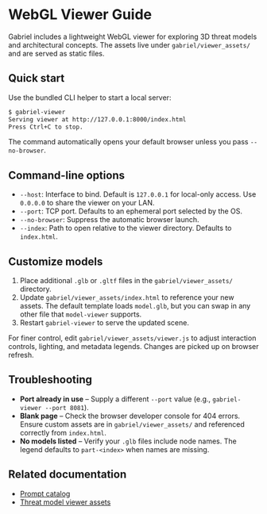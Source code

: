 # WebGL Viewer Guide

Gabriel includes a lightweight WebGL viewer for exploring 3D threat models and architectural
concepts. The assets live under `gabriel/viewer_assets/` and are served as static files.

## Quick start

Use the bundled CLI helper to start a local server:

```bash
$ gabriel-viewer
Serving viewer at http://127.0.0.1:8000/index.html
Press Ctrl+C to stop.
```

The command automatically opens your default browser unless you pass `--no-browser`.

## Command-line options

- `--host`: Interface to bind. Default is `127.0.0.1` for local-only access. Use `0.0.0.0`
  to share the viewer on your LAN.
- `--port`: TCP port. Defaults to an ephemeral port selected by the OS.
- `--no-browser`: Suppress the automatic browser launch.
- `--index`: Path to open relative to the viewer directory. Defaults to `index.html`.

## Customize models

1. Place additional `.glb` or `.gltf` files in the `gabriel/viewer_assets/` directory.
2. Update `gabriel/viewer_assets/index.html` to reference your new assets. The default template loads
   `model.glb`, but you can swap in any other file that `model-viewer` supports.
3. Restart `gabriel-viewer` to serve the updated scene.

For finer control, edit `gabriel/viewer_assets/viewer.js` to adjust interaction controls, lighting,
and metadata legends. Changes are picked up on browser refresh.

## Troubleshooting

- **Port already in use** – Supply a different `--port` value (e.g., `gabriel-viewer --port 8081`).
- **Blank page** – Check the browser developer console for 404 errors. Ensure custom assets are in
  `gabriel/viewer_assets/` and referenced correctly from `index.html`.
- **No models listed** – Verify your `.glb` files include node names. The legend defaults to
  `part-<index>` when names are missing.

## Related documentation

- [Prompt catalog](../prompts/codex/README.md)
- [Threat model viewer assets](../../gabriel/viewer_assets/)
